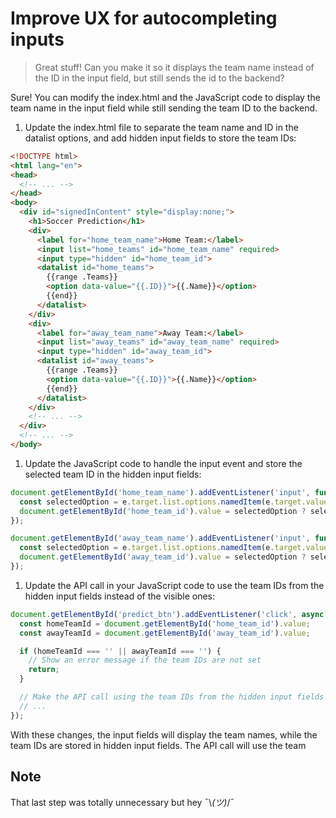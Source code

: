 # Improve UX for autocompleting inputs

> Great stuff! Can you make it so it displays the team name instead of the ID in the input field, but still sends the id to the backend?

Sure! You can modify the index.html and the JavaScript code to display the team name in the input field while still sending the team ID to the backend.

1. Update the index.html file to separate the team name and ID in the datalist options, and add hidden input fields to store the team IDs:

```html
<!DOCTYPE html>
<html lang="en">
<head>
  <!-- ... -->
</head>
<body>
  <div id="signedInContent" style="display:none;">
    <h1>Soccer Prediction</h1>
    <div>
      <label for="home_team_name">Home Team:</label>
      <input list="home_teams" id="home_team_name" required>
      <input type="hidden" id="home_team_id">
      <datalist id="home_teams">
        {{range .Teams}}
        <option data-value="{{.ID}}">{{.Name}}</option>
        {{end}}
      </datalist>
    </div>
    <div>
      <label for="away_team_name">Away Team:</label>
      <input list="away_teams" id="away_team_name" required>
      <input type="hidden" id="away_team_id">
      <datalist id="away_teams">
        {{range .Teams}}
        <option data-value="{{.ID}}">{{.Name}}</option>
        {{end}}
      </datalist>
    </div>
    <!-- ... -->
  </div>
  <!-- ... -->
</body>
```

1. Update the JavaScript code to handle the input event and store the selected team ID in the hidden input fields:

```javascript
document.getElementById('home_team_name').addEventListener('input', function (e) {
  const selectedOption = e.target.list.options.namedItem(e.target.value);
  document.getElementById('home_team_id').value = selectedOption ? selectedOption.getAttribute('data-value') : '';
});

document.getElementById('away_team_name').addEventListener('input', function (e) {
  const selectedOption = e.target.list.options.namedItem(e.target.value);
  document.getElementById('away_team_id').value = selectedOption ? selectedOption.getAttribute('data-value') : '';
});
```

1. Update the API call in your JavaScript code to use the team IDs from the hidden input fields instead of the visible ones:

```javascript
document.getElementById('predict_btn').addEventListener('click', async function () {
  const homeTeamId = document.getElementById('home_team_id').value;
  const awayTeamId = document.getElementById('away_team_id').value;

  if (homeTeamId === '' || awayTeamId === '') {
    // Show an error message if the team IDs are not set
    return;
  }

  // Make the API call using the team IDs from the hidden input fields
  // ...
});
```

With these changes, the input fields will display the team names, while the team IDs are stored in hidden input fields. The API call will use the team

## Note

That last step was totally unnecessary but hey ¯\\_(ツ)_/¯
